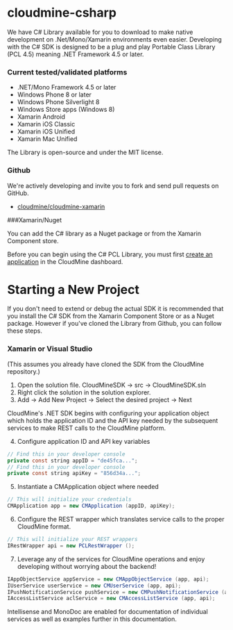 # cloudmine-csharp

We have C# Library available for you to download to make native development on .Net/Mono/Xamarin environments even easier. Developing with the C# SDK is designed to be a plug and play Portable Class Library (PCL 4.5) meaning .NET Framework 4.5 or later.

### Current tested/validated platforms
* .NET/Mono Framework 4.5 or later
* Windows Phone 8 or later
* Windows Phone Silverlight 8
* Windows Store apps (Windows 8)
* Xamarin Android
* Xamarin iOS Classic
* Xamarin iOS Unified
* Xamarin Mac Unified

The Library is open-source and under the MIT license.

### Github

We're actively developing and invite you to fork and send pull requests on GitHub.

* [cloudmine/cloudmine-xamarin](https://github.com/cloudmine/cloudmine-xamarin)

###Xamarin/Nuget

You can add the C# library as a Nuget package or from the Xamarin Component store.

Before you can begin using the C# PCL Library, you must first [create an application](/dashboard/app/create) in the CloudMine dashboard.

# Starting a New Project

If you don't need to extend or debug the actual SDK it is recommended that you install the C# SDK from the Xamarin Component Store or as a Nuget package. However if you've cloned the Library from Github, you can follow these steps.

### Xamarin or Visual Studio

(This assumes you already have cloned the SDK from the CloudMine repository.)

1. Open the solution file. CloudMineSDK -> src -> CloudMineSDK.sln
2. Right click the solution in the solution explorer.
3. Add -> Add New Project -> Select the desired project -> Next

CloudMine's .NET SDK begins with configuring your application object which holds the application ID and the API key needed by the subsequent services to make REST calls to the CloudMine platform. 

4. Configure application ID and API key variables

```java
// Find this in your developer console
private const string appID = "de45fca...";
// Find this in your developer console
private const string apiKey = "856d34a...";
```

5. Instantiate a CMApplication object where needed

```java
// This will initialize your credentials
CMApplication app = new CMApplication (appID, apiKey);
```

6. Configure the REST wrapper which translates service calls to the proper CloudMine format. 

```java
// This will initialize your REST wrappers
IRestWrapper api = new PCLRestWrapper ();
```

7. Leverage any of the services for CloudMine operations and enjoy developing without worrying about the backend!

```java
IAppObjectService appService = new CMAppObjectService (app, api);
IUserService userService = new CMUserService (app, api);
IPushNotificationService pushService = new CMPushNotificationService (app, api);
IAccessListService aclService = new CMAccessListService (app, api);
```

Intellisense and MonoDoc are enabled for documentation of individual services as well as examples further in this documentation.

